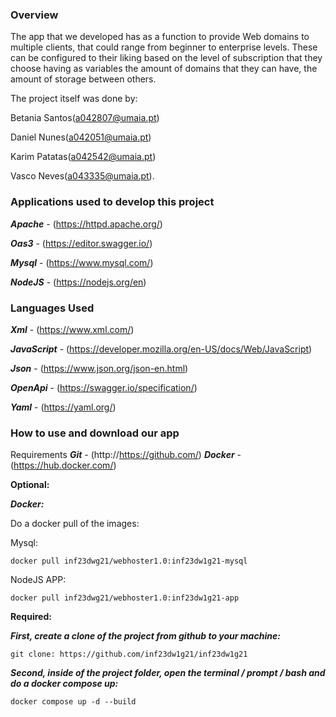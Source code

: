 
### Overview

The app that we developed has as a function to provide Web domains to multiple clients, that could range from beginner to enterprise levels. These can be configured to their liking based on the level of subscription that they choose having as variables the amount of domains that they can have, the amount of storage between others.

The project itself was done by:

Betania Santos(a042807@umaia.pt)

Daniel Nunes(a042051@umaia.pt)

Karim Patatas(a042542@umaia.pt)

Vasco Neves(a043335@umaia.pt).

### Applications used to develop this project

***Apache*** - (https://httpd.apache.org/)

***Oas3*** - (https://editor.swagger.io/) 

***Mysql*** - (https://www.mysql.com/)

***NodeJS*** - (https://nodejs.org/en)

### Languages Used

***Xml*** - (https://www.xml.com/)

***JavaScript*** - (https://developer.mozilla.org/en-US/docs/Web/JavaScript)

***Json*** - (https://www.json.org/json-en.html)

***OpenApi*** - (https://swagger.io/specification/)

***Yaml*** - (https://yaml.org/)

### How to use and download our app


Requirements 
***Git*** - (http://https://github.com/)
***Docker*** - (https://hub.docker.com/)

**Optional:**

***Docker:*** 

Do a docker pull of the images:

Mysql:
```
docker pull inf23dwg21/webhoster1.0:inf23dw1g21-mysql
```
NodeJS APP:
```
docker pull inf23dwg21/webhoster1.0:inf23dw1g21-app
```
**Required:**

***First, create a clone of the project from github to your machine:***
```
git clone: https://github.com/inf23dw1g21/inf23dw1g21
```

***Second, inside of the project folder, open the terminal / prompt / bash and do a docker compose up:***
```
docker compose up -d --build
```
